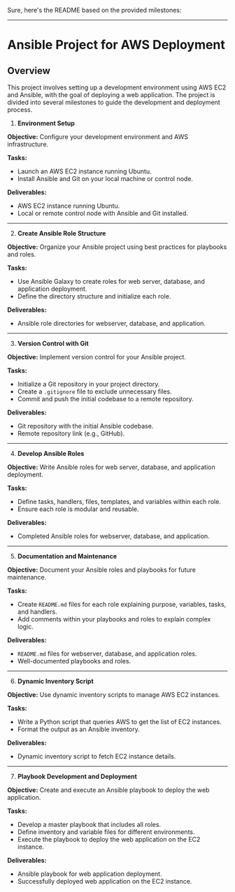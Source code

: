 Sure, here's the README based on the provided milestones:

---

# Ansible Project for AWS Deployment

## Overview

This project involves setting up a development environment using AWS EC2 and Ansible, with the goal of deploying a web application. The project is divided into several milestones to guide the development and deployment process.

1. **Environment Setup**

**Objective:** Configure your development environment and AWS infrastructure.

**Tasks:**
- Launch an AWS EC2 instance running Ubuntu.
- Install Ansible and Git on your local machine or control node.

**Deliverables:**
- AWS EC2 instance running Ubuntu.
- Local or remote control node with Ansible and Git installed.

---

2. **Create Ansible Role Structure**

**Objective:** Organize your Ansible project using best practices for playbooks and roles.

**Tasks:**
- Use Ansible Galaxy to create roles for web server, database, and application deployment.
- Define the directory structure and initialize each role.

**Deliverables:**
- Ansible role directories for webserver, database, and application.

---

3. **Version Control with Git**

**Objective:** Implement version control for your Ansible project.

**Tasks:**
- Initialize a Git repository in your project directory.
- Create a `.gitignore` file to exclude unnecessary files.
- Commit and push the initial codebase to a remote repository.

**Deliverables:**
- Git repository with the initial Ansible codebase.
- Remote repository link (e.g., GitHub).

---

4. **Develop Ansible Roles**

**Objective:** Write Ansible roles for web server, database, and application deployment.

**Tasks:**
- Define tasks, handlers, files, templates, and variables within each role.
- Ensure each role is modular and reusable.

**Deliverables:**
- Completed Ansible roles for webserver, database, and application.

---

5. **Documentation and Maintenance**

**Objective:** Document your Ansible roles and playbooks for future maintenance.

**Tasks:**
- Create `README.md` files for each role explaining purpose, variables, tasks, and handlers.
- Add comments within your playbooks and roles to explain complex logic.

**Deliverables:**
- `README.md` files for webserver, database, and application roles.
- Well-documented playbooks and roles.

---

6. **Dynamic Inventory Script**

**Objective:** Use dynamic inventory scripts to manage AWS EC2 instances.

**Tasks:**
- Write a Python script that queries AWS to get the list of EC2 instances.
- Format the output as an Ansible inventory.

**Deliverables:**
- Dynamic inventory script to fetch EC2 instance details.

---

7. **Playbook Development and Deployment**

**Objective:** Create and execute an Ansible playbook to deploy the web application.

**Tasks:**
- Develop a master playbook that includes all roles.
- Define inventory and variable files for different environments.
- Execute the playbook to deploy the web application on the EC2 instance.

**Deliverables:**
- Ansible playbook for web application deployment.
- Successfully deployed web application on the EC2 instance.
